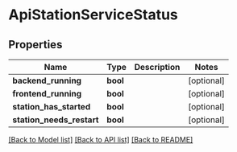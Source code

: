 # ApiStationServiceStatus

## Properties
Name | Type | Description | Notes
------------ | ------------- | ------------- | -------------
**backend_running** | **bool** |  | [optional] 
**frontend_running** | **bool** |  | [optional] 
**station_has_started** | **bool** |  | [optional] 
**station_needs_restart** | **bool** |  | [optional] 

[[Back to Model list]](../../README.md#documentation-for-models) [[Back to API list]](../../README.md#documentation-for-api-endpoints) [[Back to README]](../../README.md)

